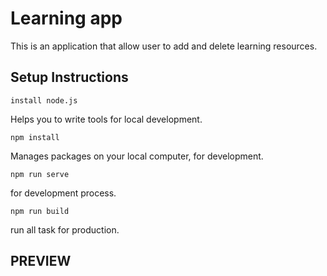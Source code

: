 # Learning app

This is an application that allow user to add and delete learning resources.

## Setup Instructions

```
install node.js
```

Helps you to write tools for local development.

```
npm install
```

Manages packages on your local computer, for development.

```
npm run serve
```

for development process.

```
npm run build
```

run all task for production.

## PREVIEW
